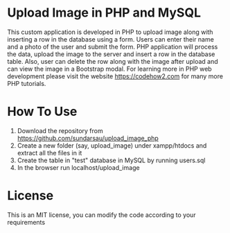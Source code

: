 # Upload Image in PHP and MySQL
This custom application is developed in PHP to upload image along with inserting a row in the database using a form. Users can enter their name and a photo of the user and submit the form. PHP application will process the data, upload the image to the server and insert a row in the database table. Also, user can delete the row along with the image after upload and can view the image in a Bootstrap modal. For learning more in PHP web development please visit the website https://codehow2.com for many more PHP tutorials.

# How To Use

1) Download the repository from https://github.com/sundarsau/upload_image_php
2) Create a new folder (say, upload_image) under xampp/htdocs and extract all the files in it 
3) Create the table in "test" database in MySQL by running users.sql
4) In the browser run localhost/upload_image


# License
This is an MIT license, you can modify the code according to your requirements
